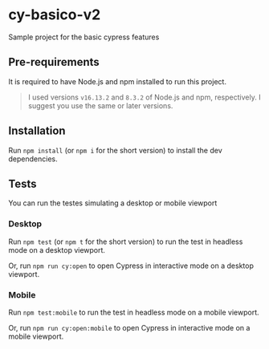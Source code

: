 # cy-basico-v2

Sample project for the basic cypress features

## Pre-requirements

It is required to have Node.js and npm installed to run this project.

> I used versions `v16.13.2` and `8.3.2` of Node.js and npm, respectively. I suggest you use the same or later versions.

## Installation

Run `npm install` (or `npm i` for the short version) to install the dev dependencies.

## Tests

You can run the testes simulating a desktop or mobile viewport

### Desktop

Run `npm test` (or `npm t` for the short version) to run the test in headless mode on a desktop viewport.

Or, run `npm run cy:open` to open Cypress in interactive mode on a desktop viewport.


### Mobile

Run `npm test:mobile` to run the test in headless mode on a mobile viewport.

Or, run `npm run cy:open:mobile` to open Cypress in interactive mode on a mobile viewport.
